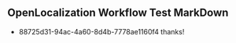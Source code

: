 ## OpenLocalization Workflow Test MarkDown
* 88725d31-94ac-4a60-8d4b-7778ae1160f4 thanks!

<!--HONumber=Aug16_HO3-->


